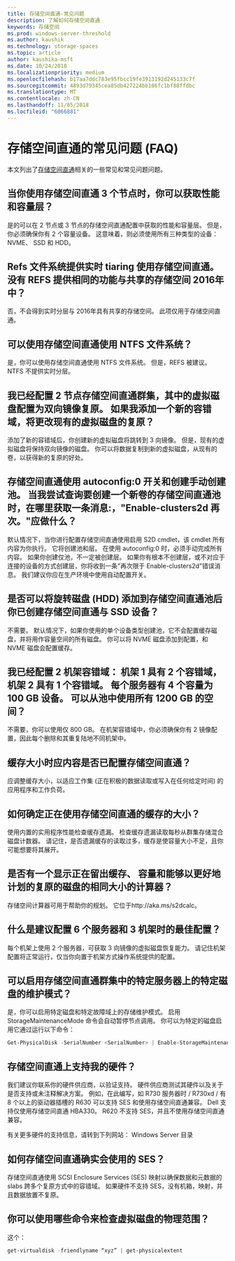 ```yaml
---
title: 存储空间直通-常见问题
description: 了解如何存储空间直通
keywords: 存储空间
ms.prod: windows-server-threshold
ms.author: kaushik
ms.technology: storage-spaces
ms.topic: article
author: kaushika-msft
ms.date: 10/24/2018
ms.localizationpriority: medium
ms.openlocfilehash: b17aa7ddc783e95fbcc19fe3913192d245133c7f
ms.sourcegitcommit: 4893d79345cea85db427224bb106fc1bf88ffdbc
ms.translationtype: MT
ms.contentlocale: zh-CN
ms.lasthandoff: 11/05/2018
ms.locfileid: "6066881"
---
```

# 存储空间直通的常见问题 (FAQ)

本文列出了[存储空间直通](storage-spaces-direct-overview.md)相关的一些常见和常见问题问题。

## 当你使用存储空间直通 3 个节点时，你可以获取性能和容量层？

是的可以在 2 节点或 3 节点的存储空间直通配置中获取的性能和容量层。 但是，你必须确保你有 2 个容量设备。 这意味着，则必须使用所有三种类型的设备： NVME、 SSD 和 HDD。
 
## Refs 文件系统提供实时 tiaring 使用存储空间直通。 没有 REFS 提供相同的功能与共享的存储空间 2016年中？

否，不会得到实时分层与 2016年具有共享的存储空间。 此项仅用于存储空间直通。 
 
## 可以使用存储空间直通使用 NTFS 文件系统？
  
是，你可以使用存储空间直通使用 NTFS 文件系统。 但是，REFS 被建议。 NTFS 不提供实时分层。 
 
## 我已经配置 2 节点存储空间直通群集，其中的虚拟磁盘配置为双向镜像复原。 如果我添加一个新的容错域，将更改现有的虚拟磁盘的复原？

添加了新的容错域后，你创建新的虚拟磁盘将跳转到 3 向镜像。 但是，现有的虚拟磁盘将保持双向镜像的磁盘。 你可以将数据复制到新的虚拟磁盘，从现有的卷，以获得新的复原的好处。
 
## 存储空间直通使用 autoconfig:0 开关和创建手动创建池。 当我尝试查询要创建一个新卷的存储空间直通池时，在哪里获取一条消息:，"Enable-clusters2d 再次。"应做什么？

默认情况下，当你进行配置存储空间直通使用启用 S2D cmdlet，该 cmdlet 所有内容为你执行。 它将创建池和层。 在使用 autoconfig:0 时，必须手动完成所有内容。 如果你创建仅池，不一定被创建层。 如果你有根本不创建层，或不对应于连接的设备的方式创建层，你将收到一条"再次限于 Enable-clusters2d"错误消息。 我们建议你应在生产环境中使用自动配置开关。 
 
## 是否可以将旋转磁盘 (HDD) 添加到存储空间直通池后你已创建存储空间直通与 SSD 设备？

不需要。 默认情况下，如果你使用的单个设备类型创建池，它不会配置缓存磁盘，并将用作容量空间的所有磁盘。 你可以将 NVME 磁盘添加到配置，和 NVME 磁盘会配置缓存。
 
## 我已经配置 2 机架容错域： 机架 1 具有 2 个容错域，机架 2 具有 1 个容错域。 每个服务器有 4 个容量为 100 GB 设备。 可以从池中使用所有 1200 GB 的空间？

不需要，你可以使用仅 800 GB。 在机架容错域中，你必须确保你有 2 镜像配置，因此每个删除和其重复陆地不同机架中。
 
## 缓存大小时应内容是否已配置存储空间直通？

应调整缓存大小，以适应工作集 (正在积极的数据读取或写入在任何给定时间) 的应用程序和工作负荷。

## 如何确定正在使用存储空间直通的缓存的大小？

使用内置的实用程序性能检查缓存遗漏。 检查缓存遗漏读取每秒从群集存储混合磁盘计数器。 请记住，是否遗漏缓存的读取过多，缓存是使容量大小不足，且你可能想要将其展开。 
 
## 是否有一个显示正在留出缓存、 容量和能够以更好地计划的复原的磁盘的相同大小的计算器？

存储空间计算器可用于帮助你的规划。 它位于http://aka.ms/s2dcalc。
 
## 什么是建议配置 6 个服务器和 3 机架时的最佳配置？

每个机架上使用 2 个服务器，可获取 3 向镜像的虚拟磁盘恢复能力。 请记住机架配置将正常运行，仅当你向置于机架方式操作系统提供的配置。 
 
## 可以启用存储空间直通群集中的特定服务器上的特定磁盘的维护模式？

是，你可以启用特定磁盘和特定故障域上的存储维护模式。 启用 StorageMaintenanceMode 命令会自动暂停节点调用。 你可以为特定的磁盘启用它通过运行以下命令：

```powershell
Get-PhysicalDisk -SerialNumber <SerialNumber> | Enable-StorageMaintenanceMode
```

## 存储空间直通上支持我的硬件？

我们建议你联系你的硬件供应商，以验证支持。 硬件供应商测试其硬件以及关于是否支持或未注释解决方案。 例如，在此编写，如 R730 服务器时 / R730xd / 有 8 个以上的驱动器插槽的 R630 可以支持 SES 和使用存储空间直通兼容。 Dell 支持仅使用存储空间直通 HBA330。 R620 不支持 SES，并且不使用存储空间直通兼容。

有关更多硬件的支持信息，请转到下列网站： Windows Server 目录
 
## 如何存储空间直通确实会使用的 SES？

存储空间直通使用 SCSI Enclosure Services (SES) 映射以确保数据和元数据的 slabs 跨多个复原方式中的容错域。 如果硬件不支持 SES，没有机箱，映射，并且数据放置不复原。
 
## 你可以使用哪些命令来检查虚拟磁盘的物理范围？
  
这个：

```powershell
get-virtualdisk -friendlyname “xyz” | get-physicalextent
```
